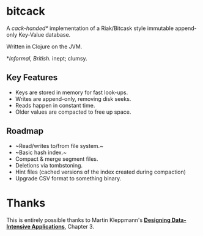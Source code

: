 # bitcack
A *cack-handed\** implementation of a Riak/Bitcask style immutable append-only Key-Value database.

Written in Clojure on the JVM.

\**Informal, British.*
inept; clumsy.

## Key Features
- Keys are stored in memory for fast look-ups.
- Writes are append-only, removing disk seeks.
- Reads happen in constant time.
- Older values are compacted to free up space.

## Roadmap
- ~Read/writes to/from file system.~
- ~Basic hash index.~
- Compact & merge segment files.
- Deletions via tombstoning.
- Hint files (cached versions of the index created during compaction)
- Upgrade CSV format to something binary.

# Thanks
This is entirely possible thanks to Martin Kleppmann's **[Designing Data-Intensive Applications](https://dataintensive.net/)**, Chapter 3.
